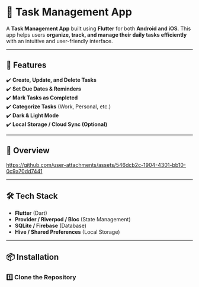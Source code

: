
# 📝 Task Management App  

A **Task Management App** built using **Flutter** for both **Android and iOS**. This app helps users **organize, track, and manage their daily tasks efficiently** with an intuitive and user-friendly interface.  

---

## 🚀 Features  
✔️ **Create, Update, and Delete Tasks**  
✔️ **Set Due Dates & Reminders**  
✔️ **Mark Tasks as Completed**  
✔️ **Categorize Tasks** (Work, Personal, etc.)  
✔️ **Dark & Light Mode**  
✔️ **Local Storage / Cloud Sync (Optional)**  

---

## 📸 Overview  


https://github.com/user-attachments/assets/546dcb2c-1904-4301-bb10-0c9a70dd7441



---

## 🛠️ Tech Stack  
- **Flutter** (Dart)  
- **Provider / Riverpod / Bloc** (State Management)  
- **SQLite / Firebase** (Database)  
- **Hive / Shared Preferences** (Local Storage)  

---

## 📦 Installation  
### **1️⃣ Clone the Repository**  
```sh

